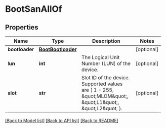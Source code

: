 # BootSanAllOf

## Properties
Name | Type | Description | Notes
------------ | ------------- | ------------- | -------------
**bootloader** | [**BootBootloader**](BootBootloader.md) |  | [optional] 
**lun** | **int** | The Logical Unit Number (LUN) of the device.   | [optional] 
**slot** | **str** | Slot ID of the device. Supported values are ( 1 - 255, \&quot;MLOM\&quot;, \&quot;L1\&quot;, \&quot;L2\&quot; ).    | [optional] 

[[Back to Model list]](../README.md#documentation-for-models) [[Back to API list]](../README.md#documentation-for-api-endpoints) [[Back to README]](../README.md)


